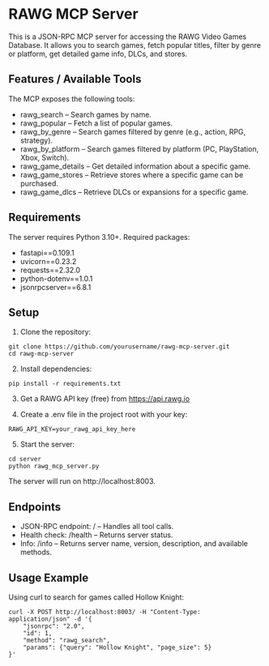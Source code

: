 # RAWG MCP Server

This is a JSON-RPC MCP server for accessing the RAWG Video Games Database. It allows you to search games, fetch popular titles, filter by genre or platform, get detailed game info, DLCs, and stores.

## Features / Available Tools

The MCP exposes the following tools:

- rawg_search – Search games by name.
- rawg_popular – Fetch a list of popular games.
- rawg_by_genre – Search games filtered by genre (e.g., action, RPG, strategy).
- rawg_by_platform – Search games filtered by platform (PC, PlayStation, Xbox, Switch).
- rawg_game_details – Get detailed information about a specific game.
- rawg_game_stores – Retrieve stores where a specific game can be purchased.
- rawg_game_dlcs – Retrieve DLCs or expansions for a specific game.

## Requirements

The server requires Python 3.10+. Required packages:

- fastapi==0.109.1
- uvicorn==0.23.2
- requests==2.32.0
- python-dotenv==1.0.1
- jsonrpcserver==6.8.1

## Setup

1. Clone the repository:

```
git clone https://github.com/yourusername/rawg-mcp-server.git
cd rawg-mcp-server
```

2. Install dependencies:

```
pip install -r requirements.txt
```

3. Get a RAWG API key (free) from https://api.rawg.io

4. Create a .env file in the project root with your key:

```
RAWG_API_KEY=your_rawg_api_key_here
```

5. Start the server:

```
cd server
python rawg_mcp_server.py
```

The server will run on http://localhost:8003.

## Endpoints

- JSON-RPC endpoint: / – Handles all tool calls.
- Health check: /health – Returns server status.
- Info: /info – Returns server name, version, description, and available methods.

## Usage Example

Using curl to search for games called Hollow Knight:

```
curl -X POST http://localhost:8003/ -H "Content-Type: application/json" -d '{
    "jsonrpc": "2.0",
    "id": 1,
    "method": "rawg_search",
    "params": {"query": "Hollow Knight", "page_size": 5}
}'
```
